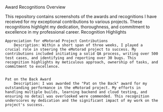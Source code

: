 Award Recognitions
Overview

This repository contains screenshots of the awards and recognitions I have received for my exceptional contributions to various projects. These recognitions highlight my dedication, thoroughness, and commitment to excellence in my professional career.
Recognition Highlights

    Appreciation for eMotorad Project Contributions
        Description: Within a short span of three weeks, I played a crucial role in steering the eMotorad project to success. My contributions included initiating a solid QA process, writing over 500 test cases, and identifying and reporting over 30 bugs. This recognition highlights my meticulous approach, ownership of tasks, and commitment to excellence.
       

    Pat on the Back Award
        Description: I was awarded the "Pat on the Back" award for my outstanding performance in the eMotorad project. My efforts in handling multiple builds, learning backend and cloud testing, and ensuring no detail was overlooked were commended. This recognition underscores my dedication and the significant impact of my work on the project's success.
    
